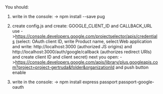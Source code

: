 You should:
1. write in the console:
-> npm install --save pug

2. create config.js and create:
GOOGLE_CLIENT_ID and CALLBACK_URL use
->https://console.developers.google.com/projectselector/apis/credentials
(select: OAuth client ID, write  Product name, select:Web application and write: http://localhost:3000 (authorized JS origins) and http://localhost:3000/auth/google/callback (authorizes redirect URls) and create client ID and client secret) next you open:
->https://console.developers.google.com/apis/library/plus.googleapis.com?project=project-gertruda&folder&organizationId and push button enable

3. write in the console:
-> npm install express passport passport-google-oauth
